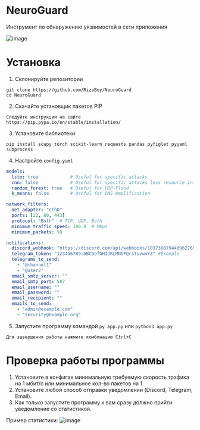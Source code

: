 # NeuroGuard

Инструмент по обнаружению уязвимостей в сети приложения

![image](https://github.com/user-attachments/assets/52cead56-d4ef-457b-9d3f-ef2f11f43e9e)

# Установка

1. Склонируйте репозитории

```
git clone https://github.com/RizoBoy/NeuroGuard
cd NeuroGuard
```

2. Скачайте установщик пакетов PIP

```
Следуйте инструкции на сайте https://pip.pypa.io/en/stable/installation/
```

3. Установите библиотеки

```
pip install scapy torch scikit-learn requests pandas pyfiglet pyyaml subprocess
```

4. Настройте `config.yaml`

```yaml
models:
  lstm: true            # Useful for specific attacks
  cnn: false            # Useful for specific attacks less resource intensive
  random_forest: true   # Useful for UDP-Flood 
  k_means: false        # Useful for DNS-Amplification

network_filters:
  net_adapter: "eth0"
  ports: [22, 80, 443]
  protocol: "Both"  # TCP, UDP, Both
  minimum_traffic_speed: 100.0  # Mbps
  minimum_packets: 50

notifications:
  discord_webhook: "https://discord.com/api/webhooks/1037300794409627698"
  telegram_token: "123456789:ABCDefGHIJKLMNOPQrstuvwxYZ" #Example
  telegrams_to_send:
    - "@channel1"
    - "@user2"
  email_smtp_server: ""
  email_smtp_port: 587
  email_username: ""
  email_password: ""
  email_recipient: ""
  emails_to_send:
    - "admin@example.com"
    - "security@example.org"
```

5. Запустите программу командой `py app.py` или `python3 app.py`

```
Для завершения работы нажмите комбинацию Ctrl+C
```

# Проверка работы программы

1. Установите в конфигах минимальную требуемую скорость трафика на 1 мбит/с или минимальное кол-во пакетов на 1.
2. Установите любой способ отправки уведомлении (Discord, Telegram, Email).
3. Как только запустите программу к вам сразу должно прийти уведомление со статистикой.

Пример статистики:
![image](https://github.com/user-attachments/assets/e19676ed-b347-4535-945b-030268647462)

